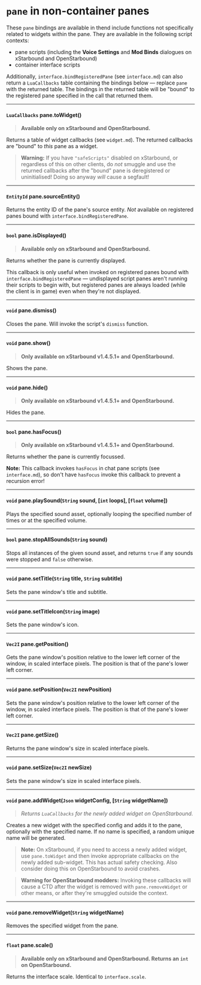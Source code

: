 # `pane` in non-container panes

These `pane` bindings are available in thend include functions not specifically related to widgets within the pane. They are available in the following script contexts:

- pane scripts (including the **Voice Settings** and **Mod Binds** dialogues on xStarbound and OpenStarbound)
- container interface scripts

Additionally, `interface.bindRegisteredPane` (see `interface.md`) can also return a `LuaCallbacks` table containing the bindings below — replace `pane` with the returned table. The bindings in the returned table will be "bound" to the registered pane specified in the call that returned them.

---

#### `LuaCallbacks` pane.toWidget()

> **Available only on xStarbound and OpenStarbound.**

Returns a table of widget callbacks (see `widget.md`). The returned callbacks are "bound" to *this* pane as a widget.

> **Warning:** If you have `"safeScripts"` disabled on xStarbound, or regardless of this on other clients, do *not* smuggle and use the returned callbacks after the "bound" pane is deregistered or uninitialised! Doing so anyway *will* cause a segfault!

---

#### `EntityId` pane.sourceEntity()

Returns the entity ID of the pane's source entity. *Not* available on registered panes bound with `interface.bindRegisteredPane`.

---

#### `bool` pane.isDisplayed()

> **Available only on xStarbound and OpenStarbound.**

Returns whether the pane is currently displayed. 

This callback is only useful when invoked on registered panes bound with `interface.bindRegisteredPane` — undisplayed script panes aren't running their scripts to begin with, but registered panes are always loaded (while the client is in game) even when they're not displayed.

---

#### `void` pane.dismiss()

Closes the pane. Will invoke the script's `dismiss` function.

---

#### `void` pane.show()

> **Only available on xStarbound v1.4.5.1+ and OpenStarbound.**

Shows the pane.

---

#### `void` pane.hide()

> **Only available on xStarbound v1.4.5.1+ and OpenStarbound.**

Hides the pane.

---

#### `bool` pane.hasFocus()

> **Only available on xStarbound v1.4.5.1+ and OpenStarbound.**

Returns whether the pane is currently focussed.

**Note:** This callback invokes `hasFocus` in chat pane scripts (see `interface.md`), so don't have `hasFocus` invoke this callback to prevent a recursion error!

---

#### `void` pane.playSound(`String` sound, [`int` loops], [`float` volume])

Plays the specified sound asset, optionally looping the specified number of times or at the specified volume.

---

#### `bool` pane.stopAllSounds(`String` sound)

Stops all instances of the given sound asset, and returns `true` if any sounds were stopped and `false` otherwise.

---

#### `void` pane.setTitle(`String` title, `String` subtitle)

Sets the pane window's title and subtitle.

---

#### `void` pane.setTitleIcon(`String` image)

Sets the pane window's icon.

---

#### `Vec2I` pane.getPosition()

Gets the pane window's position relative to the lower left corner of the window, in scaled interface pixels. The position is that of the pane's lower left corner.

---

#### `void` pane.setPosition(`Vec2I` newPosition)

Sets the pane window's position relative to the lower left corner of the window, in scaled interface pixels. The position is that of the pane's lower left corner.

---

#### `Vec2I` pane.getSize()

Returns the pane window's size in scaled interface pixels.

---

#### `void` pane.setSize(`Vec2I` newSize)

Sets the pane window's size in scaled interface pixels.

---

#### `void` pane.addWidget(`Json` widgetConfig, [`String` widgetName])

> *Returns `LuaCallbacks` for the newly added widget on OpenStarbound.* 

Creates a new widget with the specified config and adds it to the pane, optionally with the specified name. If no name is specified, a random unique name will be generated.

> **Note:** On xStarbound, if you need to access a newly added widget, use `pane.toWidget` and then invoke appropriate callbacks on the newly added sub-widget. This has actual safety checking. Also consider doing this on OpenStarbound to avoid crashes.

> **Warning for OpenStarbound modders:** Invoking these callbacks will cause a CTD after the widget is removed with `pane.removeWidget` or other means, or after they're smuggled outside the context.

---

#### `void` pane.removeWidget(`String` widgetName)

Removes the specified widget from the pane.

---

#### `float` pane.scale()

> **Available only on xStarbound and OpenStarbound. Returns an `int` on OpenStarbound.**

Returns the interface scale. Identical to `interface.scale`.